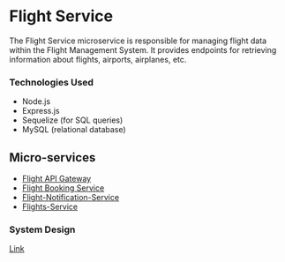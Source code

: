 # Flight Service

The Flight Service microservice is responsible for managing flight data within the Flight Management System. It provides endpoints for retrieving information about flights, airports, airplanes, etc.

### Technologies Used
- Node.js
- Express.js
- Sequelize (for SQL queries)
- MySQL (relational database)

## Micro-services
- [Flight API Gateway](https://github.com/ubednama/Flight-API-Gateway)
- [Flight Booking Service](https://github.com/ubednama/Flight-Booking-Service)
- [Flight-Notification-Service](https://github.com/ubednama/Flight-Notification-Service)
- [Flights-Service](https://github.com/ubednama/Flights-Service)


### System Design
[Link](https://lucid.app/lucidchart/a0ba6385-5ce1-4b63-8103-f3a4bc5d7b41/edit?viewport_loc=-470%2C-33%2C2681%2C1486%2C0_0&invitationId=inv_df908cd0-6537-438a-b54b-e9b1a9842b05)
